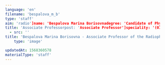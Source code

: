 ```yaml
---
language: 'en'
filename: 'bespalova_m_b'
type: 'staff'
aim: 'radio']name: 'Bespalova Marina Borisovnadegree: 'Candidate of Physico-Mathematical Sciences'
title: 'Associate Professorpost: 'Associate Professor']speciality: '(01.04.03) Radiophysicscontacts: []avatar:
  - src: ''
title: 'Bespalova Marina Borisovna - Associate Professor of the Radiophysics Department'
    type: 'image'

updatedAt: 1568360578
materialType: 'staff'
---
```



